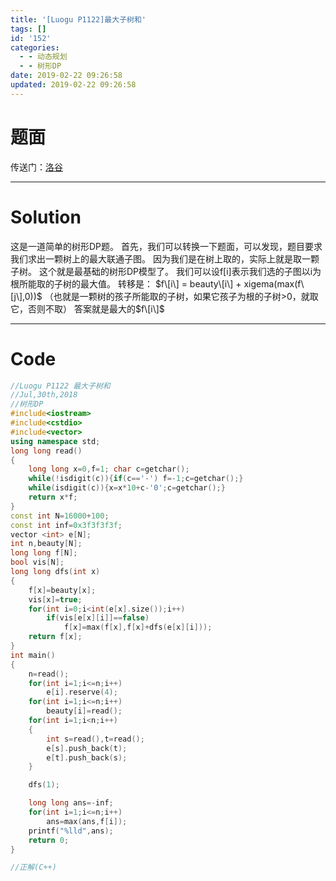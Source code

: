 ```yaml
---
title: '[Luogu P1122]最大子树和'
tags: []
id: '152'
categories:
  - - 动态规划
  - - 树形DP
date: 2019-02-22 09:26:58
updated: 2019-02-22 09:26:58
---
```


# 题面

传送门：[洛谷](https://www.luogu.org/problemnew/show/P1122)

* * *

# Solution

这是一道简单的树形DP题。 首先，我们可以转换一下题面，可以发现，题目要求我们求出一颗树上的最大联通子图。 因为我们是在树上取的，实际上就是取一颗子树。 这个就是最基础的树形DP模型了。 我们可以设f\[i\]表示我们选的子图以i为根所能取的子树的最大值。 转移是： $f\[i\] = beauty\[i\] + xigema(max(f\[j\],0))$ （也就是一颗树的孩子所能取的子树，如果它孩子为根的子树>0，就取它，否则不取） 答案就是最大的$f\[i\]$

* * *

# Code

```cpp
//Luogu P1122 最大子树和
//Jul,30th,2018
//树形DP
#include<iostream>
#include<cstdio>
#include<vector>
using namespace std;
long long read()
{
    long long x=0,f=1; char c=getchar();
    while(!isdigit(c)){if(c=='-') f=-1;c=getchar();}
    while(isdigit(c)){x=x*10+c-'0';c=getchar();}
    return x*f;
}
const int N=16000+100;
const int inf=0x3f3f3f3f;
vector <int> e[N];
int n,beauty[N];
long long f[N];
bool vis[N];
long long dfs(int x)
{
    f[x]=beauty[x];
    vis[x]=true;
    for(int i=0;i<int(e[x].size());i++)
        if(vis[e[x][i]]==false)
            f[x]=max(f[x],f[x]+dfs(e[x][i]));
    return f[x];
}
int main()
{
    n=read();
    for(int i=1;i<=n;i++)
        e[i].reserve(4);
    for(int i=1;i<=n;i++)
        beauty[i]=read();
    for(int i=1;i<n;i++)
    {
        int s=read(),t=read();
        e[s].push_back(t);
        e[t].push_back(s);
    }

    dfs(1);

    long long ans=-inf;
    for(int i=1;i<=n;i++)
        ans=max(ans,f[i]);
    printf("%lld",ans);
    return 0;
}

//正解(C++)
```